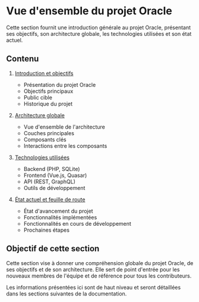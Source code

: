 # Vue d'ensemble du projet Oracle

Cette section fournit une introduction générale au projet Oracle, présentant ses objectifs, son architecture globale, les technologies utilisées et son état actuel.

## Contenu

1. [Introduction et objectifs](./01-introduction.md)

   - Présentation du projet Oracle
   - Objectifs principaux
   - Public cible
   - Historique du projet

2. [Architecture globale](./02-architecture.md)

   - Vue d'ensemble de l'architecture
   - Couches principales
   - Composants clés
   - Interactions entre les composants

3. [Technologies utilisées](./03-technologies.md)

   - Backend (PHP, SQLite)
   - Frontend (Vue.js, Quasar)
   - API (REST, GraphQL)
   - Outils de développement

4. [État actuel et feuille de route](./04-roadmap.md)
   - État d'avancement du projet
   - Fonctionnalités implémentées
   - Fonctionnalités en cours de développement
   - Prochaines étapes

## Objectif de cette section

Cette section vise à donner une compréhension globale du projet Oracle, de ses objectifs et de son architecture. Elle sert de point d'entrée pour les nouveaux membres de l'équipe et de référence pour tous les contributeurs.

Les informations présentées ici sont de haut niveau et seront détaillées dans les sections suivantes de la documentation.
